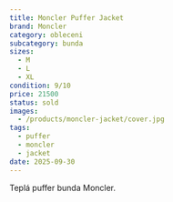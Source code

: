 ```yaml
---
title: Moncler Puffer Jacket
brand: Moncler
category: obleceni
subcategory: bunda
sizes:
  - M
  - L
  - XL
condition: 9/10
price: 21500
status: sold
images:
  - /products/moncler-jacket/cover.jpg
tags:
  - puffer
  - moncler
  - jacket
date: 2025-09-30
---
```

Teplá puffer bunda Moncler.
